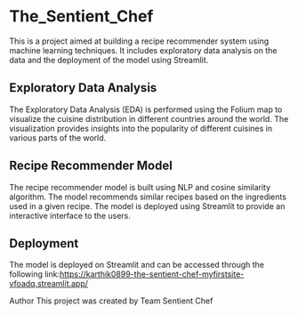 # The_Sentient_Chef
This is a project aimed at building a recipe recommender system using machine learning techniques. It includes exploratory data analysis on the data and the deployment of the model using Streamlit.

## Exploratory Data Analysis
The Exploratory Data Analysis (EDA) is performed using the Folium map to visualize the cuisine distribution in different countries around the world. The visualization provides insights into the popularity of different cuisines in various parts of the world.

## Recipe Recommender Model
The recipe recommender model is built using NLP and  cosine similarity algorithm. The model recommends similar recipes based on the ingredients used in a given recipe. The model is deployed using Streamlit to provide an interactive interface to the users.

## Deployment
The model is deployed on Streamlit and can be accessed through the following link:https://karthik0899-the-sentient-chef-myfirstsite-vfoadq.streamlit.app/

Author
This project was created by Team Sentient Chef


